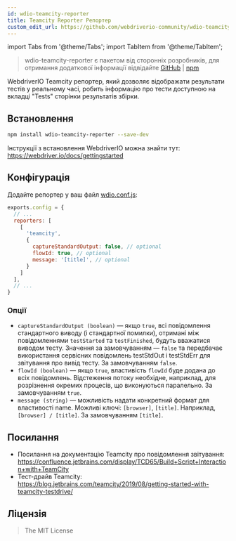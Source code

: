 ```yaml
---
id: wdio-teamcity-reporter
title: Teamcity Reporter Репортер
custom_edit_url: https://github.com/webdriverio-community/wdio-teamcity-reporter/edit/main/README.md
---
```


import Tabs from '@theme/Tabs';
import TabItem from '@theme/TabItem';

> wdio-teamcity-reporter є пакетом від сторонніх розробників, для отримання додаткової інформації відвідайте [GitHub](https://github.com/webdriverio-community/wdio-teamcity-reporter) | [npm](https://www.npmjs.com/package/wdio-teamcity-reporter)

WebdriverIO Teamcity репортер, який дозволяє відображати результати тестів у реальному часі, робить інформацію про тести доступною на вкладці "Tests" сторінки результатів збірки.


## Встановлення

```bash
npm install wdio-teamcity-reporter --save-dev
```

Інструкції з встановлення WebdriverIO можна знайти тут: https://webdriver.io/docs/gettingstarted


## Конфігурація

Додайте репортер у ваш файл [wdio.conf.js](http://webdriver.io/guide/testrunner/configurationfile.html):

```javascript
exports.config = {
  // ...
  reporters: [
    [
      'teamcity',
      {
        captureStandardOutput: false, // optional
        flowId: true, // optional
        message: '[title]', // optional
      }
    ]
  ],
  // ...
}
```

### Опції

- `captureStandardOutput (boolean)` — якщо `true`, всі повідомлення стандартного виводу (і стандартної помилки), отримані між повідомленнями `testStarted` та `testFinished`, будуть вважатися виводом тесту. Значення за замовчуванням — `false` та передбачає використання сервісних повідомлень testStdOut і testStdErr для звітування про вивід тесту. За замовчуванням `false`.
- `flowId (boolean)` — якщо `true`, властивість `flowId` буде додана до всіх повідомлень. Відстеження потоку необхідне, наприклад, для розрізнення окремих процесів, що виконуються паралельно. За замовчуванням `true`.
- `message (string)` — можливість надати конкретний формат для властивості name. Можливі ключі: `[browser]`, `[title]`. Наприклад, `[browser] / [title]`. За замовчуванням `[title]`.


## Посилання

- Посилання на документацію Teamcity про повідомлення звітування: https://confluence.jetbrains.com/display/TCD65/Build+Script+Interaction+with+TeamCity
- Тест-драйв Teamcity: https://blog.jetbrains.com/teamcity/2019/08/getting-started-with-teamcity-testdrive/


## Ліцензія

> The MIT License